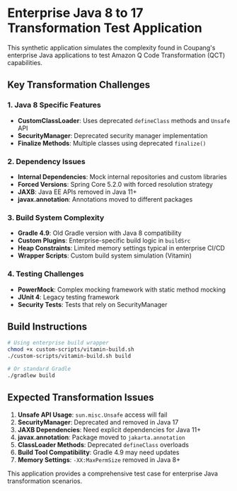 # Enterprise Java 8 to 17 Transformation Test Application

This synthetic application simulates the complexity found in Coupang's enterprise Java applications to test Amazon Q Code Transformation (QCT) capabilities.

## Key Transformation Challenges

### 1. Java 8 Specific Features
- **CustomClassLoader**: Uses deprecated `defineClass` methods and `Unsafe` API
- **SecurityManager**: Deprecated security manager implementation
- **Finalize Methods**: Multiple classes using deprecated `finalize()`

### 2. Dependency Issues
- **Internal Dependencies**: Mock internal repositories and custom libraries
- **Forced Versions**: Spring Core 5.2.0 with forced resolution strategy
- **JAXB**: Java EE APIs removed in Java 11+
- **javax.annotation**: Annotations moved to different packages

### 3. Build System Complexity
- **Gradle 4.9**: Old Gradle version with Java 8 compatibility
- **Custom Plugins**: Enterprise-specific build logic in `buildSrc`
- **Heap Constraints**: Limited memory settings typical in enterprise CI/CD
- **Wrapper Scripts**: Custom build system simulation (Vitamin)

### 4. Testing Challenges
- **PowerMock**: Complex mocking framework with static method mocking
- **JUnit 4**: Legacy testing framework
- **Security Tests**: Tests that rely on SecurityManager

## Build Instructions

```bash
# Using enterprise build wrapper
chmod +x custom-scripts/vitamin-build.sh
./custom-scripts/vitamin-build.sh build

# Or standard Gradle
./gradlew build
```

## Expected Transformation Issues

1. **Unsafe API Usage**: `sun.misc.Unsafe` access will fail
2. **SecurityManager**: Deprecated and removed in Java 17
3. **JAXB Dependencies**: Need explicit dependencies for Java 11+
4. **javax.annotation**: Package moved to `jakarta.annotation`
5. **ClassLoader Methods**: Deprecated `defineClass` overloads
6. **Build Tool Compatibility**: Gradle 4.9 may need updates
7. **Memory Settings**: `-XX:MaxPermSize` removed in Java 8+

This application provides a comprehensive test case for enterprise Java transformation scenarios.